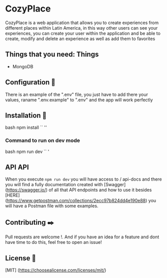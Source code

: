 # CozyPlace

CozyPlace is a web application that allows you to create experiences from different places within Latin America, in this way other users can see your experiences, you can create your user within the application and be able to create, modify and delete an experience as well as add them to favorites

## Things that you need: Things
 * MongoDB
 
## Configuration 🔧
There is an example of the ".env" file, you just have to add there your values, raname ".env.example" to ".env" and the app will work perfectly

## Installation 🔧
bash
npm install
`` ''

### Command to run on dev mode
bash
npm run dev
`` '
## API API
When you execute `npm run dev` you will have access to <YOUR-HOST> / api-docs and there you will find a fully documentation created with [Swagger] (https://swagger.io/) of all that API endpoints and how to use it besides [HERE] (https://www.getpostman.com/collections/2ecc97b824dd4e190e88) you will have a Postman file with some examples.

## Contributing ✒️
Pull requests are welcome !. And if you have an idea for a feature and dont have time to do this, feel free to open an issue!

## License 📄
[MIT] (https://choosealicense.com/licenses/mit/)
